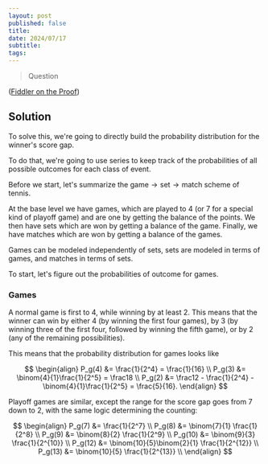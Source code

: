 ```yaml
---
layout: post
published: false
title: 
date: 2024/07/17
subtitle:
tags:
---
```


>Question

<!--more-->

([Fiddler on the Proof](URL))

## Solution

To solve this, we're going to directly build the probability distribution for the winner's score gap.

To do that, we're going to use series to keep track of the probabilities of all possible outcomes for each class of event. 

Before we start, let's summarize the $\text{game}\rightarrow\text{set}\rightarrow\text{match}$ scheme of tennis. 

At the base level we have games, which are played to $4$ (or $7$ for a special kind of playoff game) and are one by getting the balance of the points. We then have sets which are won by getting a balance of the game. Finally, we have matches which are won by getting a balance of the games. 

Games can be modeled independently of sets, sets are modeled in terms of games, and matches in terms of sets.

To start, let's figure out the probabilities of outcome for games.

### Games

A normal game is first to $4,$ while winning by at least $2.$ This means that the winner can win by either $4$ (by winning the first four games), by $3$ (by winning three of the first four, followed by winning the fifth game), or by $2$ (any of the remaining possibilities).

This means that the probability distribution for games looks like

$$ 
  \begin{align}
    P_g(4) &= \frac{1}{2^4} = \frac{1}{16} \\
    P_g(3) &= \binom{4}{1}\frac{1}{2^5} = \frac18 \\
    P_g(2) &= \frac12 - \frac{1}{2^4} - \binom{4}{1}\frac{1}{2^5} = \frac{5}{16}.
  \end{align}
$$

Playoff games are similar, except the range for the score gap goes from $7$ down to $2,$ with the same logic determining the counting:

$$
  \begin{align}
    P_g(7) &= \frac{1}{2^7} \\
    P_g(8) &= \binom{7}{1} \frac{1}{2^8} \\
    P_g(9) &= \binom{8}{2} \frac{1}{2^9} \\
    P_g(10) &= \binom{9}{3} \frac{1}{2^{10}} \\ 
    P_g(12) &= \binom{10}{5}\binom{2}{1} \frac{1}{2^{12}} \\ 
    P_g(13) &= \binom{10}{5} \frac{1}{2^{13}} \\ 
  \end{align}
$$


<br>

